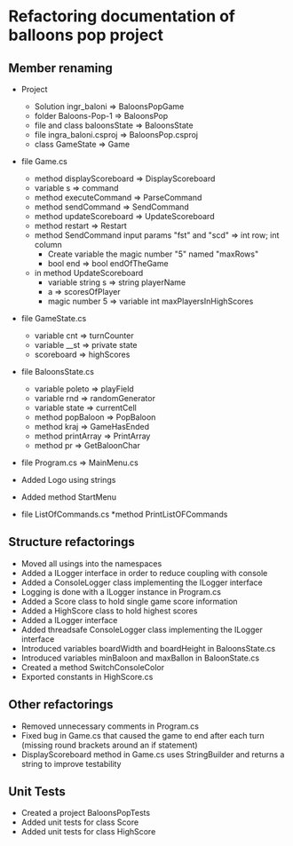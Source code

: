# Refactoring documentation of balloons pop project

## Member renaming
* Project
  * Solution ingr_baloni => BaloonsPopGame  
  * folder Baloons-Pop-1 => BaloonsPop
  * file and class baloonsState => BaloonsState
  * file ingra_baloni.csproj => BaloonsPop.csproj 
  * class GameState => Game

* file Game.cs
  * method displayScoreboard => DisplayScoreboard 
  * variable s => command
  * method executeCommand => ParseCommand
  * method sendCommand => SendCommand
  * method updateScoreboard => UpdateScoreboard
  * method restart => Restart
  * method SendCommand input params "fst" and "scd" => int row; int column
	* Create variable the magic number "5" named  "maxRows"
	* bool end => bool endOfTheGame
  * in method UpdateScoreboard	
	* variable string s => string playerName
	* a => scoresOfPlayer
	* magic number 5 => variable int maxPlayersInHighScores

* file GameState.cs
  * variable cnt => turnCounter
  * variable __st => private state
  * scoreboard => highScores 
 
* file BaloonsState.cs
  * variable poleto => playField
  * variable rnd => randomGenerator
  * variable state => currentCell
  * method popBaloon => PopBaloon
  * method kraj => GameHasEnded
  * method printArray => PrintArray  
  * method pr => GetBaloonChar
  
* file Program.cs => MainMenu.cs
 * Added Logo using strings
 * Added method StartMenu
 
* file ListOfCommands.cs
  *method PrintListOFCommands

## Structure refactorings

* Moved all usings into the namespaces
* Added a ILogger interface in order to reduce coupling with console
* Added a ConsoleLogger class implementing the ILogger interface
* Logging is done with a ILogger instance in Program.cs
* Added a Score class to hold single game score information
* Added a HighScore class to hold highest scores
* Added a ILogger interface
* Added threadsafe ConsoleLogger class implementing the ILogger interface
* Introduced variables boardWidth and boardHeight in BaloonsState.cs
* Introduced variables minBaloon and maxBallon in BaloonState.cs
* Created a method SwitchConsoleColor
* Exported constants in HighScore.cs

## Other refactorings

* Removed unnecessary comments in Program.cs
* Fixed bug in Game.cs that caused the game to end after each turn (missing round brackets around an if statement)
* DisplayScoreboard method in Game.cs uses StringBuilder and returns a string to improve testability

## Unit Tests

* Created a project BaloonsPopTests
* Added unit tests for class Score
* Added unit tests for class HighScore
